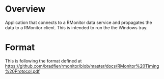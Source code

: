 # Overview
Application that connects to a RMonitor data service and propagates the data to a RMonitor client. This is intended to run the the Windows tray.

# Format
This is following the format defined at https://github.com/bradfier/rmonitor/blob/master/docs/RMonitor%20Timing%20Protocol.pdf
